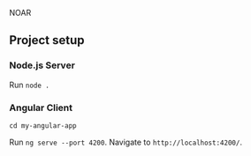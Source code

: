 NOAR
## Project setup

### Node.js Server
Run `node .`

### Angular Client
```
cd my-angular-app
```
Run `ng serve --port 4200`. Navigate to `http://localhost:4200/`.
